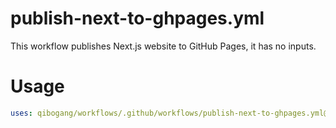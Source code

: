 # publish-next-to-ghpages.yml

This workflow publishes Next.js website to GitHub Pages, it has no inputs.

Usage 
=====

```yaml
uses: qibogang/workflows/.github/workflows/publish-next-to-ghpages.yml@main
```